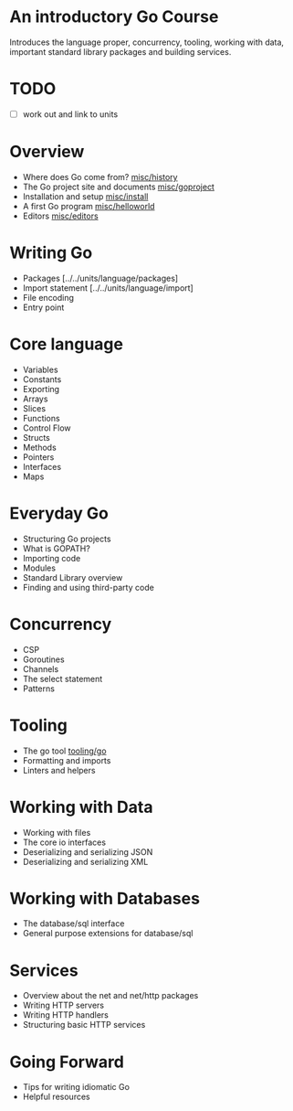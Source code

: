# An introductory Go Course

Introduces the language proper, concurrency, tooling, working with data,
important standard library packages and building services.

# TODO

* [ ] work out and link to units

# Overview

* Where does Go come from? [misc/history](../../units/misc/history)
* The Go project site and documents [misc/goproject](../../units/misc/goproject)
* Installation and setup [misc/install](../../units/misc/install)
* A first Go program [misc/helloworld](../../units/misc/helloworld)
* Editors [misc/editors](../../units/misc/editors)

# Writing Go

* Packages [../../units/language/packages]
* Import statement [../../units/language/import]
* File encoding
* Entry point

# Core language

* Variables
* Constants
* Exporting
* Arrays
* Slices
* Functions
* Control Flow
* Structs
* Methods
* Pointers
* Interfaces
* Maps

# Everyday Go

* Structuring Go projects
* What is GOPATH?
* Importing code
* Modules
* Standard Library overview
* Finding and using third-party code

# Concurrency

* CSP
* Goroutines
* Channels
* The select statement
* Patterns

# Tooling

* The go tool [tooling/go](../../units/tooling/go)
* Formatting and imports
* Linters and helpers

# Working with Data

* Working with files
* The core io interfaces
* Deserializing and serializing JSON
* Deserializing and serializing XML

# Working with Databases

* The database/sql interface
* General purpose extensions for database/sql

# Services

* Overview about the net and net/http packages
* Writing HTTP servers
* Writing HTTP handlers
* Structuring basic HTTP services

# Going Forward

* Tips for writing idiomatic Go
* Helpful resources
